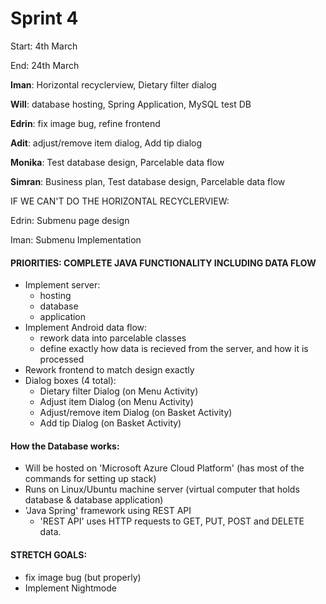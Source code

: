 # Sprint 4

Start: 4th March 

End: 24th March


**Iman**: Horizontal recyclerview, Dietary filter dialog

**Will**: database hosting, Spring Application, MySQL test DB 

**Edrin**: fix image bug, refine frontend 

**Adit**: adjust/remove item dialog, Add tip dialog

**Monika**: Test database design, Parcelable data flow

**Simran**: Business plan, Test database design, Parcelable data flow


IF WE CAN'T DO THE HORIZONTAL RECYCLERVIEW:

Edrin: Submenu page design

Iman: Submenu Implementation


#### PRIORITIES: COMPLETE JAVA FUNCTIONALITY INCLUDING DATA FLOW

- Implement server:
  - hosting 
  - database 
  - application 
- Implement Android data flow:
  - rework data into parcelable classes
  - define exactly how data is recieved from the server, and how it is processed
- Rework frontend to match design exactly
- Dialog boxes (4 total):
  - Dietary filter Dialog (on Menu Activity)
  - Adjust item Dialog (on Menu Activity)
  - Adjust/remove item Dialog (on Basket Activity)
  - Add tip Dialog (on Basket Activity)

#### How the Database works:
- Will be hosted on 'Microsoft Azure Cloud Platform' (has most of the commands for setting up stack)
- Runs on Linux/Ubuntu machine server (virtual computer that holds database & database application) 
- 'Java Spring' framework using REST API
  - 'REST API' uses HTTP requests to GET, PUT, POST and DELETE data.

#### STRETCH GOALS:
- fix image bug (but properly)
- Implement Nightmode

